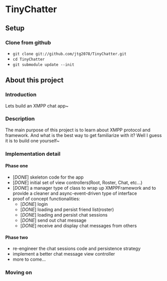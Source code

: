 # TinyChatter

## Setup


### Clone from github
+ `git clone git://github.com/jtg2078/TinyChatter.git`
+ `cd TinyChatter`
+ `git submodule update --init`

## About this project

### Introduction
Lets build an XMPP chat app~

### Description
The main purpose of this project is to learn about XMPP protocol and framework. And what is the best way to get familiarize with it? Well I guess it is to build one yourself~

### Implementation detail
#### Phase one
+ [*DONE*] skeleton code for the app
+ [*DONE*] initial set of view controllers(Root, Roster, Chat, etc…)
+ [*DONE*] a manager type of class to wrap up XMPPFramework and to provide a cleaner and async-event-driven type of interface
+ proof of concept functionalities:
	+ [*DONE*] login
	+ [*DONE*] loading and persist friend list(roster)
	+ [*DONE*] loading and persist chat sessions
	+ [*DONE*] send out chat message
	+ [*DONE*] receive and display chat messages from others

#### Phase two
+ re-engineer the chat sessions code and persistence strategy
+ implement a better chat message view controller
+ more to come...

### Moving on

